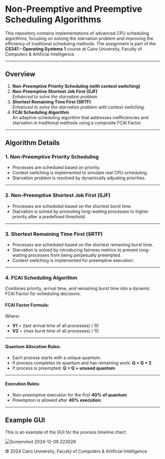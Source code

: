 # Non-Preemptive and Preemptive Scheduling Algorithms

This repository contains implementations of advanced CPU scheduling algorithms, focusing on solving the starvation problem and improving the efficiency of traditional scheduling methods. The assignment is part of the **CS341 – Operating Systems 1** course at Cairo University, Faculty of Computers & Artificial Intelligence.

---

## Overview

1. **Non-Preemptive Priority Scheduling (with context switching)**
2. **Non-Preemptive Shortest Job First (SJF)**  
   *Enhanced to solve the starvation problem.*
3. **Shortest Remaining Time First (SRTF)**  
   *Enhanced to solve the starvation problem with context switching.*
4. **FCAI Scheduling Algorithm**  
   An adaptive scheduling algorithm that addresses inefficiencies and starvation in traditional methods using a composite FCAI Factor.

---

## Algorithm Details

### 1. Non-Preemptive Priority Scheduling
- Processes are scheduled based on priority.
- Context switching is implemented to simulate real CPU scheduling.
- Starvation problem is resolved by dynamically adjusting priorities.

---

### 2. Non-Preemptive Shortest Job First (SJF)
- Processes are scheduled based on the shortest burst time.
- Starvation is solved by promoting long-waiting processes to higher priority after a predefined threshold.

---

### 3. Shortest Remaining Time First (SRTF)
- Processes are scheduled based on the shortest remaining burst time.
- Starvation is solved by introducing fairness metrics to prevent long-waiting processes from being perpetually preempted.
- Context switching is implemented for preemptive execution.

---

### 4. FCAI Scheduling Algorithm
Combines priority, arrival time, and remaining burst time into a dynamic FCAI Factor for scheduling decisions.

#### FCAI Factor Formula:

Where:  
- **V1** = (last arrival time of all processes) / 10  
- **V2** = (max burst time of all processes) / 10

---

#### Quantum Allocation Rules:
- Each process starts with a unique quantum.
- If process completes its quantum and has remaining work: **Q = Q + 2**
- If process is preempted: **Q = Q + unused quantum**

---

#### Execution Rules:
- Non-preemptive execution for the first **40% of quantum**.
- Preemption is allowed after **40% execution**.

---

## Example GUI

This is an example of the GUI for the process timeline chart:

![Screenshot 2024-12-09 223028](https://github.com/user-attachments/assets/0e16b867-32a8-4ac9-8850-d9a26658524d)

© 2024 Cairo University, Faculty of Computers & Artificial Intelligence

